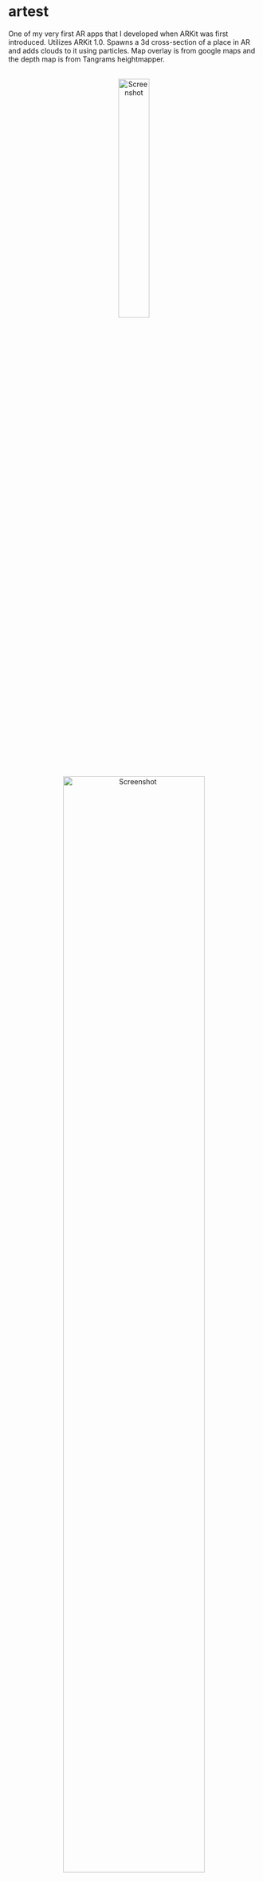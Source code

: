 
# artest
One of my very first AR apps that I developed when ARKit was first introduced.
Utilizes ARKit 1.0.
Spawns a 3d cross-section of a place in AR and adds clouds to it using particles.
Map overlay is from google maps and the depth map is from Tangrams heightmapper.
<p align="center"><br>
<img src="https://github.com/cembaykara/artest/blob/master/screenshot1.gif?raw=true" width="35%" title="Screenshot"><br>
</p>
<p align="center"><br>
<img src="https://github.com/cembaykara/artest/blob/master/screenshot2.gif?raw=true" width="75%" title="Screenshot"><br>
</p>

